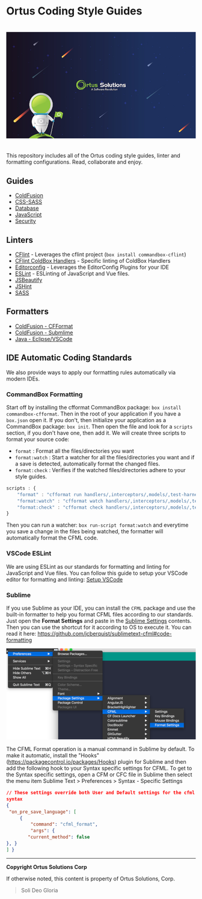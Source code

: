 # Ortus Coding Style Guides

<img src="resources/ortus-spaceman.jpg" style="margin:20px 0px">

This repository includes all of the Ortus coding style guides, linter and formatting configurations.  Read, collaborate and enjoy.

## Guides

* [ColdFusion](guides/coldfusion.md)
* [CSS-SASS](guides/css-sass.md)
* [Database](guides/database.md)
* [JavaScript](guides/javascript.md)
* [Security](guides/security.md)


## Linters

* [CFlint](linters/.cflintrc) - Leverages the cflint project (`box install commandbox-cflint`)
* [CFlint ColdBox Handlers](linters/.cflintrc-handlers) - Specific linting of ColdBox Handlers
* [Editorconfig](linters/.editorconfig) - Leverages the EditorConfig Plugins for your IDE
* [ESLint](linters/.eslintrc.json) - ESLinting of JavaScript and Vue files.
* [JSBeautify](linters/.jsbeautifyrc)
* [JSHint](linters/.jshintrc)
* [SASS](linters/.sass-lint.yml)

## Formatters

* [ColdFusion - CFFormat](formatters/.cfformat.json)
* [ColdFusion - Submlime](formatters/cfml_format.sublime-settings)
* [Java - Eclipse/VSCode](formatters/ortus-java-style.xml)


## IDE Automatic Coding Standards

We also provide ways to apply our formatting rules automatically via modern IDEs.

### CommandBox Formatting

Start off by installing the cfformat CommandBox package: `box install commandbox-cfformat`.  Then in the root of your application if you have a `box.json` open it.  If you don't, then initialize your application as a CommandBox package: `box init`.  Then open the file and look for a `scripts` section, if you don't have one, then add it.  We will create three scripts to format your source code:

* `format` : Format all the files/directories you want
* `format:watch` : Start a watcher for all the files/directories you want and if a save is detected, automatically format the changed files.
* `format:check` : Verifies if the watched files/directories adhere to your style guides.

```js
scripts : {
    "format" : "cfformat run handlers/,interceptors/,models/,test-harness/tests/specs,ModuleConfig.cfc --overwrite",
    "format:watch" : "cfformat watch handlers/,interceptors/,models/,test-harness/tests/specs,ModuleConfig.cfc ./.cfformat.json",
    "format:check" : "cfformat check handlers/,interceptors/,models/,test-harness/tests/specs,ModuleConfig.cfc",
}
```

Then you can run a watcher: `box run-script format:watch` and everytime you save a change in the files being watched, the formatter will automatically format the CFML code.


### VSCode ESLint

We are using ESLint as our standards for formatting and linting for JavaScript and Vue files.  You can follow this guide to setup your VSCode editor for formatting and linting: [Setup VSCode](https://www.digitalocean.com/community/tutorials/linting-and-formatting-with-eslint-in-vs-code)


### Sublime

If you use Sublime as your IDE, you can install the `CFML` package and use the built-in formatter to help you format CFML files according to our standards.  Just open the **Format Settings** and paste in the [Sublime Settings](formatters/cfml_format.sublime-settings) contents. Then you can use the shortcut for it according to OS to execute it. You can read it here: https://github.com/jcberquist/sublimetext-cfml#code-formatting

![sublime settings](./resources/sublime-format-settings.png)

The CFML Format operation is a manual command in Sublime by default. To make it automatic, install the "Hooks" (https://packagecontrol.io/packages/Hooks) plugin for Sublime and then add the following hook to your Syntax specific settings for CFML. To get to the Syntax specific settings, open a CFM or CFC file in Sublime then select the menu item Sublime Text > Preferences > Syntax - Specific Settings

```json
// These settings override both User and Default settings for the cfml
syntax
{
 "on_pre_save_language": [
     {
         "command": "cfml_format",
         "args": {
        "current_method": false
}, }
] }
```


---

**Copyright Ortus Solutions Corp**

If otherwise noted, this content is property of Ortus Solutions, Corp.

> Soli Deo Gloria
